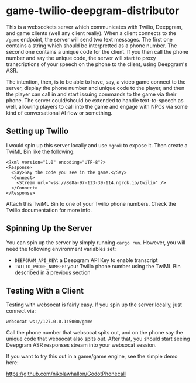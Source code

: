 # game-twilio-deepgram-distributor

This is a websockets server which communicates with Twilio, Deepgram, and game clients (well any client really).
When a client connects to the `/game` endpoint, the server will send two text messages. The first one contains a string
which should be interpretted as a phone number. The second one contains a unique code for the client. If you then
call the phone number and say the unique code, the server will start to proxy transcriptions of your speech on the phone
to the client, using Deepgram's ASR.

The intention, then, is to be able to have, say, a video game connect to the server, display the phone number and
unique code to the player, and then the player can call in and start issuing commands to the game via their phone.
The server could/should be extended to handle text-to-speech as well, allowing players to call into the game
and engage with NPCs via some kind of conversational AI flow or something.

## Setting up Twilio

I would spin up this server locally and use `ngrok` to expose it. Then create a TwiML Bin like the following:

```
<?xml version="1.0" encoding="UTF-8"?>
<Response>
  <Say>Say the code you see in the game.</Say>
  <Connect>
    <Stream url="wss://8e8a-97-113-39-114.ngrok.io/twilio" />
  </Connect>
</Response>
```

Attach this TwiML Bin to one of your Twilio phone numbers. Check the Twilio documentation for more info.

## Spinning Up the Server

You can spin up the server by simply running `cargo run`. However, you will need the following environment variables set:

* `DEEPGRAM_API_KEY`: a Deepgram API Key to enable transcript
* `TWILIO_PHONE_NUMBER`: your Twilio phone number using the TwiML Bin described in a previous section

## Testing With a Client

Testing with websocat is fairly easy. If you spin up the server locally, just connect via:

```
websocat ws://127.0.0.1:5000/game
```

Call the phone number that websocat spits out, and on the phone say the unique code that websocat also spits out.
After that, you should start seeing Deepgram ASR responses stream into your websocat session.

If you want to try this out in a game/game engine, see the simple demo here:

https://github.com/nikolawhallon/GodotPhonecall
